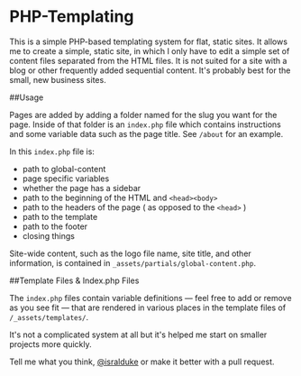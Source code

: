 # PHP-Templating

This is a simple PHP-based templating system for flat, static sites. It allows me to create a simple, static site, in which I only have to edit a simple set of content files separated from the HTML files. It is not suited for a site with a blog or other frequently added sequential content. It's probably best for the small, new business sites.

##Usage

Pages are added by adding a folder named for the slug you want for the page. Inside of that folder is an `index.php` file which contains instructions and some variable data such as the page title. See `/about` for an example.

In this `index.php` file is:

- path to global-content
- page specific variables
- whether the page has a sidebar
- path to the beginning of the HTML and `<head><body>`
- path to the headers of the page ( as opposed to the `<head>` )
- path to the template
- path to the footer
- closing things

Site-wide content, such as the logo file name, site title, and other information, is contained in `_assets/partials/global-content.php`.

##Template Files & Index.php Files

The `index.php` files contain variable definitions — feel free to add or remove as you see fit — that are rendered in various places in the template files of `/_assets/templates/`.

It's not a complicated system at all but it's helped me start on smaller projects more quickly.

Tell me what you think, [@isralduke](https://twitter.com/isralduke) or make it better with a pull request.


